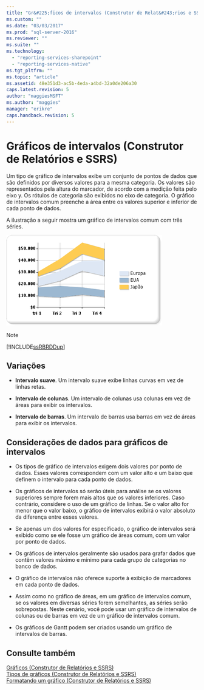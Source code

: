 ```yaml
---
title: "Gr&#225;ficos de intervalos (Construtor de Relat&#243;rios e SSRS) | Microsoft Docs"
ms.custom: ""
ms.date: "03/03/2017"
ms.prod: "sql-server-2016"
ms.reviewer: ""
ms.suite: ""
ms.technology: 
  - "reporting-services-sharepoint"
  - "reporting-services-native"
ms.tgt_pltfrm: ""
ms.topic: "article"
ms.assetid: 48e351d3-ac5b-4eda-a4bd-32a0de206a30
caps.latest.revision: 5
author: "maggiesMSFT"
ms.author: "maggies"
manager: "erikre"
caps.handback.revision: 5
---
```

# Gr&#225;ficos de intervalos (Construtor de Relat&#243;rios e SSRS)
  Um tipo de gráfico de intervalos exibe um conjunto de pontos de dados que são definidos por diversos valores para a mesma categoria. Os valores são representados pela altura do marcador, de acordo com a medição feita pelo eixo y. Os rótulos de categoria são exibidos no eixo de categoria. O gráfico de intervalos comum preenche a área entre os valores superior e inferior de cada ponto de dados.  
  
 A ilustração a seguir mostra um gráfico de intervalos comum com três séries.  
  
 ![Gráficos de intervalos](../../reporting-services/report-design/media/rs-rangechart.gif "Gráficos de intervalos")  
  
> [!NOTE]  
>  [!INCLUDE[ssRBRDDup](../../includes/ssrbrddup-md.md)]  
  
## Variações  
  
-   **Intervalo suave**. Um intervalo suave exibe linhas curvas em vez de linhas retas.  
  
-   **Intervalo de colunas**. Um intervalo de colunas usa colunas em vez de áreas para exibir os intervalos.  
  
-   **Intervalo de barras**. Um intervalo de barras usa barras em vez de áreas para exibir os intervalos.  
  
## Considerações de dados para gráficos de intervalos  
  
-   Os tipos de gráfico de intervalos exigem dois valores por ponto de dados. Esses valores correspondem com um valor alto e um baixo que definem o intervalo para cada ponto de dados.  
  
-   Os gráficos de intervalos só serão úteis para análise se os valores superiores sempre forem mais altos que os valores inferiores. Caso contrário, considere o uso de um gráfico de linhas. Se o valor alto for menor que o valor baixo, o gráfico de intervalos exibirá o valor absoluto da diferença entre esses valores.  
  
-   Se apenas um dos valores for especificado, o gráfico de intervalos será exibido como se ele fosse um gráfico de áreas comum, com um valor por ponto de dados.  
  
-   Os gráficos de intervalos geralmente são usados para grafar dados que contêm valores máximo e mínimo para cada grupo de categorias no banco de dados.  
  
-   O gráfico de intervalos não oferece suporte à exibição de marcadores em cada ponto de dados.  
  
-   Assim como no gráfico de áreas, em um gráfico de intervalos comum, se os valores em diversas séries forem semelhantes, as séries serão sobrepostas. Neste cenário, você pode usar um gráfico de intervalos de colunas ou de barras em vez de um gráfico de intervalos comum.  
  
-   Os gráficos de Gantt podem ser criados usando um gráfico de intervalos de barras.  
  
## Consulte também  
 [Gráficos &#40;Construtor de Relatórios e SSRS&#41;](../../reporting-services/report-design/charts-report-builder-and-ssrs.md)   
 [Tipos de gráficos &#40;Construtor de Relatórios e SSRS&#41;](../../reporting-services/report-design/chart-types-report-builder-and-ssrs.md)   
 [Formatando um gráfico &#40;Construtor de Relatórios e SSRS&#41;](../../reporting-services/report-design/formatting-a-chart-report-builder-and-ssrs.md)  
  
  